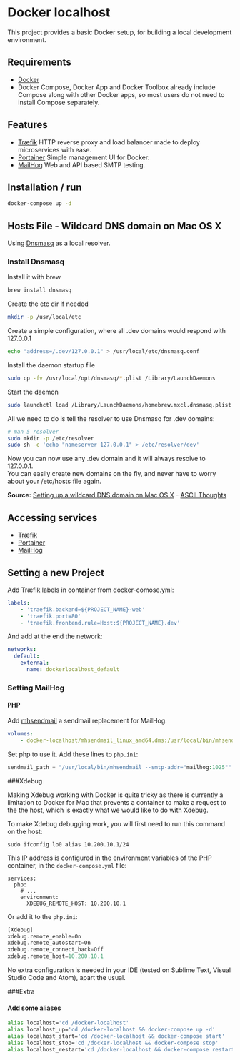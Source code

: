 # Docker localhost
This project provides a basic Docker setup, for building a local development environment.


##  Requirements
- [Docker](https://www.docker.com)
- Docker Compose, Docker App and Docker Toolbox already include Compose along with other Docker apps, so most users do not need to install Compose separately.

## Features
- [Træfik](https://traefik.io) HTTP reverse proxy and load balancer made to deploy microservices with ease.
- [Portainer](https://portainer.io/) Simple management UI for Docker.
- [MailHog](https://github.com/mailhog/MailHog) Web and API based SMTP testing.

## Installation / run
```bash
docker-compose up -d
```

## Hosts File - Wildcard DNS domain on Mac OS X
Using [Dnsmasq](http://www.thekelleys.org.uk/dnsmasq/doc.html) as a local resolver.

### Install Dnsmasq
Install it with brew

```bash
brew install dnsmasq
```

Create the etc dir if needed

```bash
mkdir -p /usr/local/etc
```

Create a simple configuration, where all .dev domains would respond with 127.0.0.1

```bash
echo "address=/.dev/127.0.0.1" > /usr/local/etc/dnsmasq.conf
```

Install the daemon startup file

```bash
sudo cp -fv /usr/local/opt/dnsmasq/*.plist /Library/LaunchDaemons
```

Start the daemon

```bash
sudo launchctl load /Library/LaunchDaemons/homebrew.mxcl.dnsmasq.plist
```

All we need to do is tell the resolver to use Dnsmasq for .dev domains:

```bash
# man 5 resolver
sudo mkdir -p /etc/resolver
sudo sh -c 'echo "nameserver 127.0.0.1" > /etc/resolver/dev'
```

Now you can now use any .dev domain and it will always resolve to 127.0.0.1.<br/>
You can easily create new domains on the fly, and never have to worry about your /etc/hosts file again.

**Source:** [Setting up a wildcard DNS domain on Mac OS X](http://asciithoughts.com/posts/2014/02/23/setting-up-a-wildcard-dns-domain-on-mac-os-x/) - [ASCII Thoughts](http://asciithoughts.com)

## Accessing services

- [Træfik](http://localhost.dev:8080/)
- [Portainer](http://portainer.dev)
- [MailHog](http://mailhog.dev/)


## Setting a new Project
Add Træfik labels in container from docker-comose.yml:

```yaml
labels:
	- 'traefik.backend=${PROJECT_NAME}-web'
	- 'traefik.port=80'
	- 'traefik.frontend.rule=Host:${PROJECT_NAME}.dev'
```

And add at the end the network:

```yaml
networks:
  default:
    external:
      name: dockerlocalhost_default
```

### Setting MailHog
#### PHP
Add [mhsendmail](https://github.com/mailhog/mhsendmail) a sendmail replacement for MailHog:

```yaml
volumes:
	- docker-localhost/mhsendmail_linux_amd64.dms:/usr/local/bin/mhsendmail
```
 
 Set php to use it. Add these lines to `php.ini`:
 
 ```php
 sendmail_path = "/usr/local/bin/mhsendmail --smtp-addr="mailhog:1025""
 ```


###Xdebug

Making Xdebug working with Docker is quite tricky as there is currently a limitation to Docker for Mac that prevents a container to make a request to the the host, which is exactly what we would like to do with Xdebug.

To make Xdebug debugging work, you will first need to run this command on the host:

	sudo ifconfig lo0 alias 10.200.10.1/24

This IP address is configured in the environment variables of the PHP container, in the `docker-compose.yml` file:

    services:
      php:
        # ...
        environment:
          XDEBUG_REMOTE_HOST: 10.200.10.1

Or add it to the  `php.ini`:

```php
[Xdebug]
xdebug.remote_enable=On
xdebug.remote_autostart=On
xdebug.remote_connect_back=Off
xdebug.remote_host=10.200.10.1
```

No extra configuration is needed in your IDE (tested on Sublime Text, Visual Studio Code and Atom), apart the usual.

###Extra

#### Add some aliases

```bash
alias localhost='cd /docker-localhost'
alias localhost_up='cd /docker-localhost && docker-compose up -d'
alias localhost_start='cd /docker-localhost && docker-compose start'
alias localhost_stop='cd /docker-localhost && docker-compose stop'
alias localhost_restart='cd /docker-localhost && docker-compose restart'
```
